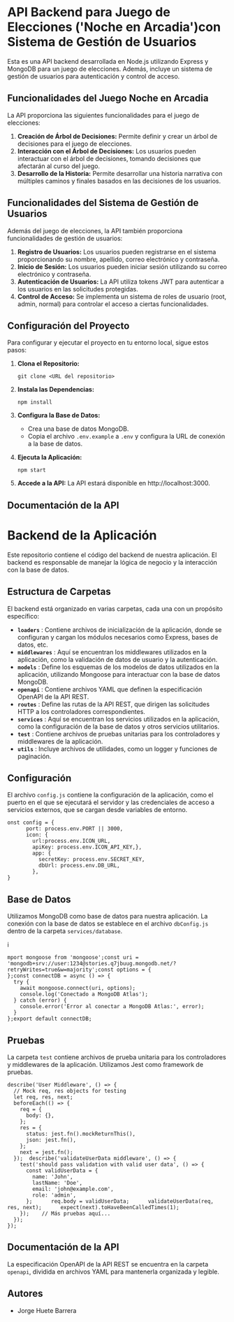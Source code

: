 # API Backend para Juego de Elecciones ('Noche en Arcadia')con Sistema de Gestión de Usuarios

Esta es una API backend desarrollada en Node.js utilizando Express y MongoDB para un juego de elecciones. Además, incluye un sistema de gestión de usuarios para autenticación y control de acceso.

## Funcionalidades del Juego Noche en Arcadia

La API proporciona las siguientes funcionalidades para el juego de elecciones:

1. **Creación de Árbol de Decisiones:** Permite definir y crear un árbol de decisiones para el juego de elecciones.
2. **Interacción con el Árbol de Decisiones:** Los usuarios pueden interactuar con el árbol de decisiones, tomando decisiones que afectarán al curso del juego.
3. **Desarrollo de la Historia:** Permite desarrollar una historia narrativa con múltiples caminos y finales basados en las decisiones de los usuarios.

## Funcionalidades del Sistema de Gestión de Usuarios

Además del juego de elecciones, la API también proporciona funcionalidades de gestión de usuarios:

1. **Registro de Usuarios:** Los usuarios pueden registrarse en el sistema proporcionando su nombre, apellido, correo electrónico y contraseña.
2. **Inicio de Sesión:** Los usuarios pueden iniciar sesión utilizando su correo electrónico y contraseña.
3. **Autenticación de Usuarios:** La API utiliza tokens JWT para autenticar a los usuarios en las solicitudes protegidas.
4. **Control de Acceso:** Se implementa un sistema de roles de usuario (root, admin, normal) para controlar el acceso a ciertas funcionalidades.

## Configuración del Proyecto

Para configurar y ejecutar el proyecto en tu entorno local, sigue estos pasos:

1. **Clona el Repositorio:**

   ```
   git clone <URL del repositorio>
   ```
2. **Instala las Dependencias:**

   ```
   npm install
   ```
3. **Configura la Base de Datos:**

   - Crea una base de datos MongoDB.
   - Copia el archivo `.env.example` a `.env` y configura la URL de conexión a la base de datos.
4. **Ejecuta la Aplicación:**

   ```
   npm start
   ```
5. **Accede a la API:**
   La API estará disponible en http://localhost:3000.

## Documentación de la API

# Backend de la Aplicación

Este repositorio contiene el código del backend de nuestra aplicación. El backend es responsable de manejar la lógica de negocio y la interacción con la base de datos.

## Estructura de Carpetas

El backend está organizado en varias carpetas, cada una con un propósito específico:

* **`loaders`** : Contiene archivos de inicialización de la aplicación, donde se configuran y cargan los módulos necesarios como Express, bases de datos, etc.
* **`middlewares`** : Aquí se encuentran los middlewares utilizados en la aplicación, como la validación de datos de usuario y la autenticación.
* **`models`** : Define los esquemas de los modelos de datos utilizados en la aplicación, utilizando Mongoose para interactuar con la base de datos MongoDB.
* **`openapi`** : Contiene archivos YAML que definen la especificación OpenAPI de la API REST.
* **`routes`** : Define las rutas de la API REST, que dirigen las solicitudes HTTP a los controladores correspondientes.
* **`services`** : Aquí se encuentran los servicios utilizados en la aplicación, como la configuración de la base de datos y otros servicios utilitarios.
* **`test`** : Contiene archivos de pruebas unitarias para los controladores y middlewares de la aplicación.
* **`utils`** : Incluye archivos de utilidades, como un logger y funciones de paginación.

## Configuración

El archivo `config.js` contiene la configuración de la aplicación, como el puerto en el que se ejecutará el servidor y las credenciales de acceso a servicios externos, que se cargan desde variables de entorno.


```
onst config = {
      port: process.env.PORT || 3000,
      icon: {
        url:process.env.ICON_URL,
        apiKey: process.env.ICON_API_KEY,},
        app: {
          secretKey: process.env.SECRET_KEY,
          dbUrl: process.env.DB_URL,
        },
}
```

## Base de Datos

Utilizamos MongoDB como base de datos para nuestra aplicación. La conexión con la base de datos se establece en el archivo `dbConfig.js` dentro de la carpeta `services/database`.

i

```
mport mongoose from 'mongoose';const uri = 'mongodb+srv://user:1234@stories.q7jbuug.mongodb.net/?retryWrites=true&w=majority';const options = {
};const connectDB = async () => {
  try {
    await mongoose.connect(uri, options);
    console.log('Conectado a MongoDB Atlas');
  } catch (error) {
    console.error('Error al conectar a MongoDB Atlas:', error);
  }
};export default connectDB;
```

## Pruebas

La carpeta `test` contiene archivos de prueba unitaria para los controladores y middlewares de la aplicación. Utilizamos Jest como framework de pruebas.

```
describe('User Middleware', () => {
  // Mock req, res objects for testing
  let req, res, next;
  beforeEach(() => {
    req = {
      body: {},
    };
    res = {
      status: jest.fn().mockReturnThis(),
      json: jest.fn(),
    };
    next = jest.fn();
  });  describe('validateUserData middleware', () => {
    test('should pass validation with valid user data', () => {
      const validUserData = {
        name: 'John',
        lastName: 'Doe',
        email: 'john@example.com',
        role: 'admin',
      };      req.body = validUserData;      validateUserData(req, res, next);      expect(next).toHaveBeenCalledTimes(1);
    });    // Más pruebas aquí...
  });
});
```

## Documentación de la API

La especificación OpenAPI de la API REST se encuentra en la carpeta `openapi`, dividida en archivos YAML para mantenerla organizada y legible.

## Autores

* Jorge Huete Barrera

```

```
